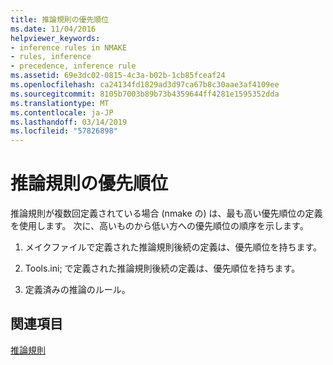 ```yaml
---
title: 推論規則の優先順位
ms.date: 11/04/2016
helpviewer_keywords:
- inference rules in NMAKE
- rules, inference
- precedence, inference rule
ms.assetid: 69e3dc02-0815-4c3a-b02b-1cb85fceaf24
ms.openlocfilehash: ca24134fd1829ad3d97ca67b8c30aae3af4109ee
ms.sourcegitcommit: 8105b7003b89b73b4359644ff4281e1595352dda
ms.translationtype: MT
ms.contentlocale: ja-JP
ms.lasthandoff: 03/14/2019
ms.locfileid: "57826898"
---
```

# <a name="precedence-in-inference-rules"></a>推論規則の優先順位

推論規則が複数回定義されている場合 (nmake の) は、最も高い優先順位の定義を使用します。 次に、高いものから低い方への優先順位の順序を示します。

1. メイクファイルで定義された推論規則後続の定義は、優先順位を持ちます。

1. Tools.ini; で定義された推論規則後続の定義は、優先順位を持ちます。

1. 定義済みの推論のルール。

## <a name="see-also"></a>関連項目

[推論規則](inference-rules.md)
